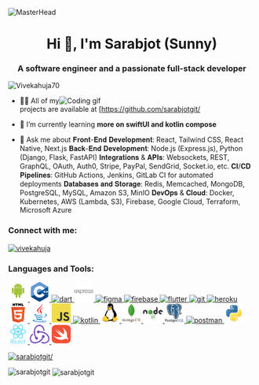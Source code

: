 <!--
**sarabjotgit** is a ✨ _special_ ✨ repository because its `README.md` (this file) appears on your GitHub profile.

Here are some ideas to get you started:

- 🔭 I’m currently working on ...
- 🌱 I’m currently learning ...
- 👯 I’m looking to collaborate on ...
- 🤔 I’m looking for help with ...
- 💬 Ask me about ...
- 📫 How to reach me: ...
- 😄 Pronouns: ...
- ⚡ Fun fact: ...
-->
![MasterHead](https://user-images.githubusercontent.com/74038190/241765440-80728820-e06b-4f96-9c9e-9df46f0cc0a5.gif)

<h1 align="center">Hi 👋, I'm Sarabjot (Sunny)</h1>
<h3 align="center">A software engineer and a passionate full-stack developer</h3> 

<p align="left"> <img src="https://komarev.com/ghpvc/?username=Vivekahuja70&label=Profile%20views&color=0e75b6&style=flat" alt="Vivekahuja70" /> </p>


<img align="right" alt="Coding gif" width="400" src="https://user-images.githubusercontent.com/115187902/230700872-d5f44b85-56c7-4e27-80a4-6e2db901e60c.gif">

- 👨‍💻 All of my projects are available at [https://github.com/sarabjotgit/

- 🌱 I’m currently learning **more on swiftUI and kotlin compose**

- 💬 Ask me about 
𝐅𝐫𝐨𝐧𝐭-𝐄𝐧𝐝 𝐃𝐞𝐯𝐞𝐥𝐨𝐩𝐦𝐞𝐧𝐭: React, Tailwind CSS, React Native, Next.js
𝐁𝐚𝐜𝐤-𝐄𝐧𝐝 𝐃𝐞𝐯𝐞𝐥𝐨𝐩𝐦𝐞𝐧𝐭: Node.js (Express.js), Python (Django, Flask, FastAPI)
𝐈𝐧𝐭𝐞𝐠𝐫𝐚𝐭𝐢𝐨𝐧𝐬 & 𝐀𝐏𝐈𝐬: Websockets, REST, GraphQL, OAuth, Auth0, Stripe, PayPal, SendGrid, Socket.io, etc.
𝐂𝐈/𝐂𝐃 𝐏𝐢𝐩𝐞𝐥𝐢𝐧𝐞𝐬: GitHub Actions, Jenkins, GitLab CI for automated deployments
𝐃𝐚𝐭𝐚𝐛𝐚𝐬𝐞𝐬 𝐚𝐧𝐝 𝐒𝐭𝐨𝐫𝐚𝐠𝐞: Redis, Memcached, MongoDB, PostgreSQL, MySQL, Amazon S3, MinIO
𝐃𝐞𝐯𝐎𝐩𝐬 & 𝐂𝐥𝐨𝐮𝐝: Docker, Kubernetes, AWS (Lambda, S3), Firebase, Google Cloud, Terraform, Microsoft Azure

<h3 align="left">Connect with me:</h3>
<p align="left">
<a href="https://www.upwork.com/freelancers/~01284c09c53712e95d?referrer_url_path=%2Fnx%2Fsearch%2Ftalent%2Fdetails%2F~01284c09c53712e95d%2Fprofile" target="blank"><img align="center" src="https://encrypted-tbn0.gstatic.com/images?q=tbn:ANd9GcTRxx4Q1Ez4mYSgyeficw6D3XTJ-q_VBi60WauCd7_fNFx_WGXnRG-pOeo2AViX49yYEcc&usqp=CAU" alt="vivekahuja" height="30" width="40" /></a>
</p>

<h3 align="left">Languages and Tools:</h3>
<p align="left"> <a href="https://developer.android.com" target="_blank" rel="noreferrer"> <img src="https://raw.githubusercontent.com/devicons/devicon/master/icons/android/android-original-wordmark.svg" alt="android" width="40" height="40"/> </a> <a href="https://www.w3schools.com/cpp/" target="_blank" rel="noreferrer"> <img src="https://raw.githubusercontent.com/devicons/devicon/master/icons/cplusplus/cplusplus-original.svg" alt="cplusplus" width="40" height="40"/> </a> <a href="https://dart.dev" target="_blank" rel="noreferrer"> <img src="https://www.vectorlogo.zone/logos/dartlang/dartlang-icon.svg" alt="dart" width="40" height="40"/> </a> <a href="https://expressjs.com" target="_blank" rel="noreferrer"> <img src="https://raw.githubusercontent.com/devicons/devicon/master/icons/express/express-original-wordmark.svg" alt="express" width="40" height="40"/> </a> <a href="https://www.figma.com/" target="_blank" rel="noreferrer"> <img src="https://www.vectorlogo.zone/logos/figma/figma-icon.svg" alt="figma" width="40" height="40"/> </a> <a href="https://firebase.google.com/" target="_blank" rel="noreferrer"> <img src="https://www.vectorlogo.zone/logos/firebase/firebase-icon.svg" alt="firebase" width="40" height="40"/> </a> <a href="https://flutter.dev" target="_blank" rel="noreferrer"> <img src="https://www.vectorlogo.zone/logos/flutterio/flutterio-icon.svg" alt="flutter" width="40" height="40"/> </a> <a href="https://git-scm.com/" target="_blank" rel="noreferrer"> <img src="https://www.vectorlogo.zone/logos/git-scm/git-scm-icon.svg" alt="git" width="40" height="40"/> </a> <a href="https://heroku.com" target="_blank" rel="noreferrer"> <img src="https://www.vectorlogo.zone/logos/heroku/heroku-icon.svg" alt="heroku" width="40" height="40"/> </a> <a href="https://www.w3.org/html/" target="_blank" rel="noreferrer"> <img src="https://raw.githubusercontent.com/devicons/devicon/master/icons/html5/html5-original-wordmark.svg" alt="html5" width="40" height="40"/> </a> <a href="https://www.java.com" target="_blank" rel="noreferrer"> <img src="https://raw.githubusercontent.com/devicons/devicon/master/icons/java/java-original.svg" alt="java" width="40" height="40"/> </a> <a href="https://developer.mozilla.org/en-US/docs/Web/JavaScript" target="_blank" rel="noreferrer"> <img src="https://raw.githubusercontent.com/devicons/devicon/master/icons/javascript/javascript-original.svg" alt="javascript" width="40" height="40"/> </a> <a href="https://kotlinlang.org" target="_blank" rel="noreferrer"> <img src="https://www.vectorlogo.zone/logos/kotlinlang/kotlinlang-icon.svg" alt="kotlin" width="40" height="40"/> </a> <a href="https://www.linux.org/" target="_blank" rel="noreferrer"> <img src="https://raw.githubusercontent.com/devicons/devicon/master/icons/linux/linux-original.svg" alt="linux" width="40" height="40"/> </a> <a href="https://www.mongodb.com/" target="_blank" rel="noreferrer"> <img src="https://raw.githubusercontent.com/devicons/devicon/master/icons/mongodb/mongodb-original-wordmark.svg" alt="mongodb" width="40" height="40"/> </a> <a href="https://nodejs.org" target="_blank" rel="noreferrer"> <img src="https://raw.githubusercontent.com/devicons/devicon/master/icons/nodejs/nodejs-original-wordmark.svg" alt="nodejs" width="40" height="40"/> </a> <a href="https://www.postgresql.org" target="_blank" rel="noreferrer"> <img src="https://raw.githubusercontent.com/devicons/devicon/master/icons/postgresql/postgresql-original-wordmark.svg" alt="postgresql" width="40" height="40"/> </a> <a href="https://postman.com" target="_blank" rel="noreferrer"> <img src="https://www.vectorlogo.zone/logos/getpostman/getpostman-icon.svg" alt="postman" width="40" height="40"/> </a> <a href="https://www.python.org" target="_blank" rel="noreferrer"> <img src="https://raw.githubusercontent.com/devicons/devicon/master/icons/python/python-original.svg" alt="python" width="40" height="40"/> </a> <a href="https://reactjs.org/" target="_blank" rel="noreferrer"> <img src="https://raw.githubusercontent.com/devicons/devicon/master/icons/react/react-original-wordmark.svg" alt="react" width="40" height="40"/> </a> <a href="https://redux.js.org" target="_blank" rel="noreferrer"> <img src="https://raw.githubusercontent.com/devicons/devicon/master/icons/redux/redux-original.svg" alt="redux" width="40" height="40"/> </a> <a href="https://developer.apple.com/swift/" target="_blank" rel="noreferrer"> <img src="https://raw.githubusercontent.com/devicons/devicon/master/icons/swift/swift-original.svg" alt="swift" width="40" height="40"/> </a> </p>

<p align="left"> <a href="https://github.com/ryo-ma/github-profile-trophy"><img src="https://github-profile-trophy.vercel.app/?username=sarabjotgit" alt="sarabjotgit/" /></a> </p>


<p><img align="left" src="https://github-readme-stats.vercel.app/api/top-langs?username=sarabjotgit&show_icons=true&locale=en&layout=compact" alt="sarabjotgit" /></p>

<p>&nbsp;<img align="center" src="https://github-readme-stats.vercel.app/api?username=sarabjotgit&show_icons=true&locale=en" alt="sarabjotgit" /></p>

